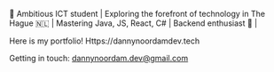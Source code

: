 👋 Ambitious ICT student  | Exploring the forefront of technology in The Hague 🇳🇱 | Mastering Java, JS, React, C# | Backend enthusiast 🚀 |

Here is my portfolio!
Https://dannynoordamdev.tech

Getting in touch:
dannynoordam.dev@gmail.com

<!--
**dannynoordamdev/dannynoordamdev** is a ✨ _special_ ✨ repository because its `README.md` (this file) appears on your GitHub profile.

Here are some ideas to get you started:

- 🔭 I’m currently working on ...
- 🌱 I’m currently learning ...
- 👯 I’m looking to collaborate on ...
- 🤔 I’m looking for help with ...
- 💬 Ask me about ...
- 📫 How to reach me: ...
- 😄 Pronouns: ...
- ⚡ Fun fact: ...
-->
